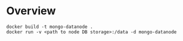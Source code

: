 # Overview

```
docker build -t mongo-datanode .
docker run -v <path to node DB storage>:/data -d mongo-datanode
```
